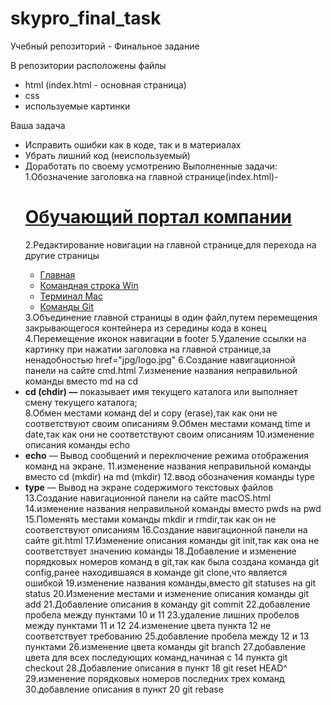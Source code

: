 # skypro_final_task
Учебный репозиторий - Финальное задание

В репозитории расположены файлы 
- html (index.html - основная страница)
- css
- используемые картинки

Ваша задача
- Исправить ошибки как в коде, так и в материалах
- Убрать лишний код (неиспользуемый)
- Доработать по своему усмотрению
Выполненные задачи:
1.Обозначение заголовка на главной странице(index.html)- <a href="jpg/logo.jpg" class="logo"><h1>Обучающий портал компании</h1></a>
2.Редактирование новигации на главной странице,для перехода на другие страницы
  <nav class="navbar navbar-expand-lg navbar-light bg-light">
      <div class="container-fluid">
        <div class="collapse navbar-collapse" id="navbarNav">
       <ul class="nav nav-pills">
          <li class="nav-item">
            <a class="nav-link active" aria-current="page" href="index.html">Главная</a></li>
          <li class="nav-item">
            <a class="nav-link" href="cmd.html">Командная строка Win</a></li>
          <li class="nav-item">
            <a class="nav-link" href="macOS.html">Терминал Mac</a></li>
          <li class="nav-item">
            <a class="nav-link" href="git.html">Команды Git</a></li>
      </ul>
    </nav>
  3.Объединение главной страницы в один файл,путем перемещения закрывающегося контейнера </div> из середины кода в конец
  4.Перемещение иконок навигации в footer
  5.Удаление ссылки на картинку при нажатии заголовка на главной странице,за ненадобностью  href="jpg/logo.jpg" 
  6.Создание навигационной панели на сайте cmd.html
  7.изменение названия неправильной команды вместо md на cd
       <li><strong>cd (chdir) —</strong> показывает имя текущего каталога или выполняет смену текущего каталога;</li>
  8.Обмен местами команд del и copy (erase),так как они не соответствуют своим описаниям
  9.Обмен местами команд time и date,так как они не соответствуют своим описаниям
  10.изменение описания команды echo
       <li><strong>echo</strong> — Вывод сообщений и переключение режима отображения команд на экране.
  11.изменение названия неправильной команды вместо cd (mkdir) на md (mkdir)
  12.ввод обозначения команды type
  <li><strong>type</strong> — Вывод на экране содержимого текстовых файлов </li>
  13.Создание навигационной панели на сайте macOS.html
  14.изменение названия неправильной команды вместо pwds на pwd
  15.Поменять местами команды mkdir и rmdir,так как он не соответствуют описаниям
  16.Создание навигационной панели на сайте git.html
  17.Изменение описания команды git init,так как она не соответствует значению команды
  18.Добавление и изменение порядковых номеров команд в git,так как была создана команда git config,ранее находившаяся в команде git clone,что является ошибкой
  19.изменение названия команды,вместо git statuses на git status
  20.Изменение местами и изменение описания команды git add
  21.Добавление описания в команду git commit
  22.добавление пробела между пунктами 10 и 11
  23.удаление лишних пробелов между пунктами 11 и 12
  24.изменение цвета пункта 12 не соответствует требованию
  25.добавление пробела между 12 и 13 пунктами
  26.изменение цвета команды git branch
  27.добавление цвета для всех последующих команд,начиная с 14 пункта git checkout
  28.Добавление описания в пункт 18 git reset HEAD^
  29.изменение порядковых номеров последних трех команд
  30.добавление описания в пункт 20 git rebase
